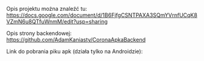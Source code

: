 Opis projektu można znaleźć tu:
https://docs.google.com/document/d/1B6FjfgCSNTPAXA3SQmYVrnfUCqK8VZmN6u8QTfuWnmM/edit?usp=sharing

Opis strony backendowej:
https://github.com/AdamKaniasty/CoronaApkaBackend

Link do pobrania piku apk (działa tylko na Androidzie):

